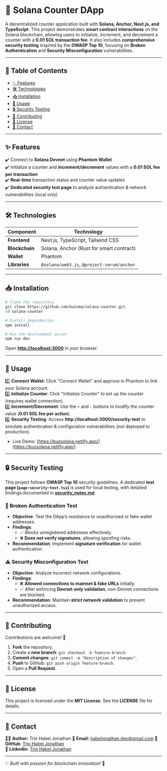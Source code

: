 # 🚀 Solana Counter DApp

A decentralized counter application built with **Solana, Anchor, Next.js, and TypeScript**. This project demonstrates **smart contract interactions** on the Solana blockchain, allowing users to initialize, increment, and decrement a counter with a **0.01 SOL transaction fee**. It also includes **comprehensive security testing** inspired by the **OWASP Top 10**, focusing on **Broken Authentication** and **Security Misconfiguration** vulnerabilities.

---

## 📌 Table of Contents
- [✨ Features](#-features)
- [🛠️ Technologies](#-technologies)
- [📥 Installation](#-installation)
- [🚀 Usage](#-usage)
- [🔒 Security Testing](#-security-testing)
- [🤝 Contributing](#-contributing)
- [📜 License](#-license)
- [📧 Contact](#-contact)

---

## ✨ Features
✔️ Connect to **Solana Devnet** using **Phantom Wallet**  
✔️ Initialize a counter and **increment/decrement** values with a **0.01 SOL fee per transaction**  
✔️ **Real-time** transaction status and counter value updates  
✔️ **Dedicated security test page** to analyze authentication & network vulnerabilities (local only)  

---

## 🛠️ Technologies

| Component  | Technology |
|------------|------------|
| **Frontend** | Next.js, TypeScript, Tailwind CSS |
| **Blockchain** | Solana, Anchor (Rust for smart contract) |
| **Wallet** | Phantom |
| **Libraries** | `@solana/web3.js`, `@project-serum/anchor` |

---

## 📥 Installation
```bash
# Clone the repository
git clone https://github.com/kuzuma/solana-counter.git
cd solana-counter

# Install dependencies
npm install

# Run the development server
npm run dev
```
Open **[http://localhost:3000](http://localhost:3000)** in your browser.

---

## 🚀 Usage
1️⃣ **Connect Wallet**: Click "Connect Wallet" and approve in Phantom to link your Solana account.  
2️⃣ **Initialize Counter**: Click "Initialize Counter" to set up the counter (requires wallet connection).  
3️⃣ **Increment/Decrement**: Use the `+` and `-` buttons to modify the counter value (**0.01 SOL fee per action**).  
4️⃣ **Security Testing**: Access **http://localhost:3000/security-test** to simulate authentication & configuration vulnerabilities (not deployed to production).  
- Live Demo: [https://kuzsolana.netlify.app/](https://kuzsolana.netlify.app/)

---

## 🔒 Security Testing
This project follows **OWASP Top 10** security guidelines. A dedicated **test page (`page-security-test.tsx`)** is used for local testing, with detailed findings documented in [**security_notes.md**](https://github.com/trio-habel-jonathan/solana-counter/blob/main/security-notes.md).



### 🛑 Broken Authentication Test
- **Objective**: Test the DApp’s resistance to unauthorized or fake wallet addresses.
- **Findings**:
  - ✅ Blocks unregistered addresses effectively.
  - ❌ **Does not verify signatures**, allowing spoofing risks.
- **Recommendation**: Implement **signature verification** for wallet authentication.

### ⚠️ Security Misconfiguration Test
- **Objective**: Analyze incorrect network configurations.
- **Findings**:
  - ❌ **Allowed connections to mainnet & fake URLs** initially.
  - ✅ After enforcing **Devnet-only validation**, non-Devnet connections are blocked.
- **Recommendation**: Maintain **strict network validation** to prevent unauthorized access.

---

## 🤝 Contributing
Contributions are welcome! 🚀
1. **Fork** the repository.
2. Create a **new branch**: `git checkout -b feature-branch`.
3. **Commit changes**: `git commit -m "Description of changes"`.
4. **Push** to GitHub: `git push origin feature-branch`.
5. Open a **Pull Request**.

---

## 📜 License
This project is licensed under the **MIT License**. See the **LICENSE** file for details.

---

## 📧 Contact
👨‍💻 **Author:** Trio Habel Jonathan
📩 **Email:** habeljonathan.dev@gmail.com
🐙 **GitHub:** [Trio Habel Jonathan](https://github.com/trio-habel-jonathan)  
💼 **LinkedIn:** [Trio Habel Jonathan](https://www.linkedin.com/in/trio-habel-jonathan-573b49352)  

---

✨ *Built with passion for blockchain innovation!* 🚀

